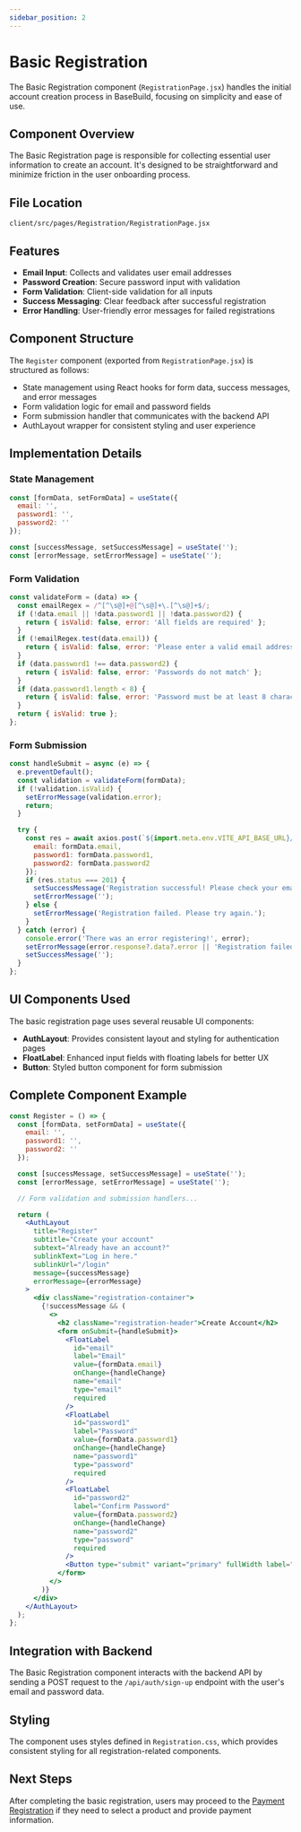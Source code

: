 ```yaml
---
sidebar_position: 2
---
```


# Basic Registration

The Basic Registration component (`RegistrationPage.jsx`) handles the initial account creation process in BaseBuild, focusing on simplicity and ease of use.

## Component Overview

The Basic Registration page is responsible for collecting essential user information to create an account. It's designed to be straightforward and minimize friction in the user onboarding process.

## File Location

```
client/src/pages/Registration/RegistrationPage.jsx
```

## Features

- **Email Input**: Collects and validates user email addresses
- **Password Creation**: Secure password input with validation
- **Form Validation**: Client-side validation for all inputs
- **Success Messaging**: Clear feedback after successful registration
- **Error Handling**: User-friendly error messages for failed registrations

## Component Structure

The `Register` component (exported from `RegistrationPage.jsx`) is structured as follows:

- State management using React hooks for form data, success messages, and error messages
- Form validation logic for email and password fields
- Form submission handler that communicates with the backend API
- AuthLayout wrapper for consistent styling and user experience

## Implementation Details

### State Management

```jsx
const [formData, setFormData] = useState({
  email: '',
  password1: '',
  password2: ''
});

const [successMessage, setSuccessMessage] = useState('');
const [errorMessage, setErrorMessage] = useState('');
```

### Form Validation

```jsx
const validateForm = (data) => {
  const emailRegex = /^[^\s@]+@[^\s@]+\.[^\s@]+$/;
  if (!data.email || !data.password1 || !data.password2) {
    return { isValid: false, error: 'All fields are required' };
  }
  if (!emailRegex.test(data.email)) {
    return { isValid: false, error: 'Please enter a valid email address' };
  }
  if (data.password1 !== data.password2) {
    return { isValid: false, error: 'Passwords do not match' };
  }
  if (data.password1.length < 8) {
    return { isValid: false, error: 'Password must be at least 8 characters long' };
  }
  return { isValid: true };
};
```

### Form Submission

```jsx
const handleSubmit = async (e) => {
  e.preventDefault();
  const validation = validateForm(formData);
  if (!validation.isValid) {
    setErrorMessage(validation.error);
    return;
  }

  try {
    const res = await axios.post(`${import.meta.env.VITE_API_BASE_URL}/api/auth/sign-up`, {
      email: formData.email,
      password1: formData.password1,
      password2: formData.password2
    });
    if (res.status === 201) {
      setSuccessMessage('Registration successful! Please check your email to verify your account.');
      setErrorMessage('');
    } else {
      setErrorMessage('Registration failed. Please try again.');
    }
  } catch (error) {
    console.error('There was an error registering!', error);
    setErrorMessage(error.response?.data?.error || 'Registration failed. Please try again.');
    setSuccessMessage('');
  }
};
```

## UI Components Used

The basic registration page uses several reusable UI components:

- **AuthLayout**: Provides consistent layout and styling for authentication pages
- **FloatLabel**: Enhanced input fields with floating labels for better UX
- **Button**: Styled button component for form submission

## Complete Component Example

```jsx
const Register = () => {
  const [formData, setFormData] = useState({
    email: '',
    password1: '',
    password2: ''
  });

  const [successMessage, setSuccessMessage] = useState('');
  const [errorMessage, setErrorMessage] = useState('');

  // Form validation and submission handlers...

  return (
    <AuthLayout
      title="Register"
      subtitle="Create your account"
      subtext="Already have an account?"
      sublinkText="Log in here."
      sublinkUrl="/login"
      message={successMessage}
      errorMessage={errorMessage}
    >
      <div className="registration-container">
        {!successMessage && (
          <>
            <h2 className="registration-header">Create Account</h2>
            <form onSubmit={handleSubmit}>
              <FloatLabel
                id="email"
                label="Email"
                value={formData.email}
                onChange={handleChange}
                name="email"
                type="email"
                required
              />
              <FloatLabel
                id="password1"
                label="Password"
                value={formData.password1}
                onChange={handleChange}
                name="password1"
                type="password"
                required
              />
              <FloatLabel
                id="password2"
                label="Confirm Password"
                value={formData.password2}
                onChange={handleChange}
                name="password2"
                type="password"
                required
              />
              <Button type="submit" variant="primary" fullWidth label="Create Account" />
            </form>
          </>
        )}
      </div>
    </AuthLayout>
  );
};
```

## Integration with Backend

The Basic Registration component interacts with the backend API by sending a POST request to the `/api/auth/sign-up` endpoint with the user's email and password data.

## Styling

The component uses styles defined in `Registration.css`, which provides consistent styling for all registration-related components.

## Next Steps

After completing the basic registration, users may proceed to the [Payment Registration](payment-registration.md) if they need to select a product and provide payment information.
